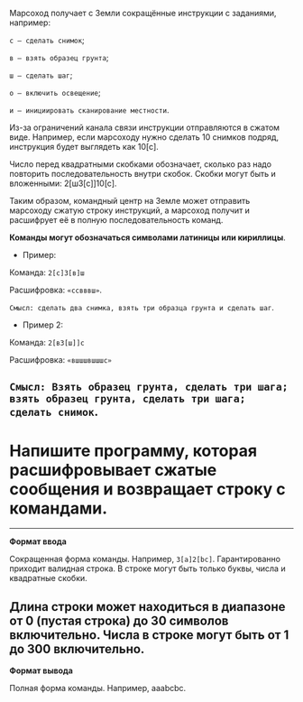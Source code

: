 Марсоход получает с Земли сокращённые инструкции с заданиями, например:

`с — сделать снимок`;

`в — взять образец грунта`;

`ш — сделать шаг`;

`о — включить освещение`;

`и — инициировать сканирование местности`.


Из-за ограничений канала связи инструкции отправляются в сжатом виде. Например, если марсоходу нужно сделать 10 снимков подряд, инструкция будет выглядеть как 10[с].

Число перед квадратными скобками обозначает, сколько раз надо повторить последовательность внутри скобок. Скобки могут быть и вложенными: 2[ш3[с]]10[с].

Таким образом, командный центр на Земле может отправить марсоходу сжатую строку инструкций, а марсоход получит и расшифрует её в полную последовательность команд.

**Команды могут обозначаться символами латиницы или кириллицы**.

 - Пример:

Команда: `2[с]3[в]ш`

Расшифровка: `«ссвввш»`.

`Смысл: сделать два снимка, взять три образца грунта и сделать шаг`.

 - Пример 2:

Команда: `2[в3[ш]]с`

Расшифровка: `«вшшшвшшшс»`

`Смысл: Взять образец грунта, сделать три шага; взять образец грунта, сделать три шага; сделать снимок`.
---

# Напишите программу, которая расшифровывает сжатые сообщения и возвращает строку с командами.
---

**Формат ввода**

Сокращенная форма команды. Например, `3[a]2[bc]`. Гарантированно приходит валидная строка. В строке могут быть только буквы, числа и квадратные скобки.

Длина строки может находиться в диапазоне от 0 (пустая строка) до 30 символов включительно. Числа в строке могут быть от 1 до 300 включительно.
---

**Формат вывода**

Полная форма команды. Например, aaabcbc.
